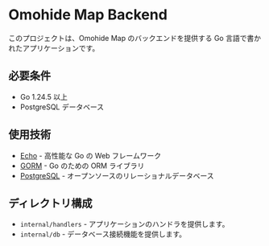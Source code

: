 # Omohide Map Backend

このプロジェクトは、Omohide Map のバックエンドを提供する Go 言語で書かれたアプリケーションです。

## 必要条件

- Go 1.24.5 以上
- PostgreSQL データベース

## 使用技術

- [Echo](https://echo.labstack.com/) - 高性能な Go の Web フレームワーク
- [GORM](https://gorm.io/) - Go のための ORM ライブラリ
- [PostgreSQL](https://www.postgresql.org/) - オープンソースのリレーショナルデータベース

## ディレクトリ構成

- `internal/handlers` - アプリケーションのハンドラを提供します。
- `internal/db` - データベース接続機能を提供します。
